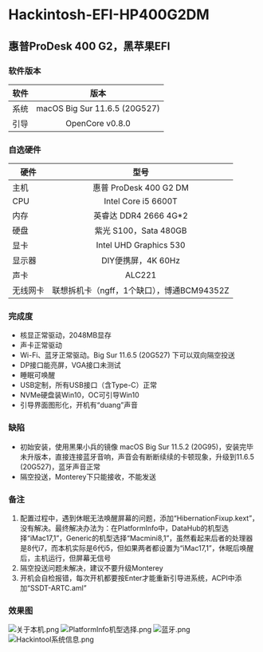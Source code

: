 # Hackintosh-EFI-HP400G2DM
## 惠普ProDesk 400 G2，黑苹果EFI

### 软件版本
| 软件 | 版本 |
| --- | :--: |
| 系统 | macOS Big Sur 11.6.5 (20G527) |
| 引导 | OpenCore v0.8.0 |

### 自选硬件
|   硬件    |   型号  |
| -------- | :----: |
| 主机 | 惠普 ProDesk 400 G2 DM |
| CPU | Intel Core i5 6600T |
| 内存 | 英睿达 DDR4 2666 4G*2 |
| 硬盘 | 紫光 S100，Sata 480GB |
| 显卡 | Intel UHD Graphics 530 |
| 显示器 | DIY便携屏，4K 60Hz |
| 声卡 | ALC221 |
| 无线网卡 | 联想拆机卡（ngff，1个缺口），博通BCM94352Z |

### 完成度
+ 核显正常驱动，2048MB显存
+ 声卡正常驱动
+ Wi-Fi、蓝牙正常驱动。Big Sur 11.6.5 (20G527) 下可以双向隔空投送
+ DP接口能亮屏，VGA接口未测试
+ 睡眠可唤醒
+ USB定制，所有USB接口（含Type-C）正常
+ NVMe硬盘装Win10，OC可引导Win10
+ 引导界面图形化，开机有“duang”声音

### 缺陷
+ 初始安装，使用黑果小兵的镜像 macOS Big Sur 11.5.2 (20G95)，安装完毕未升版本，直接连接蓝牙音响，声音会有断断续续的卡顿现象，升级到11.6.5 (20G527)，蓝牙声音正常
+ 隔空投送，Monterey下只能接收，不能发送

### 备注
1. 配置过程中，遇到休眠无法唤醒屏幕的问题，添加“HibernationFixup.kext”，没有解决。最终解决办法为：在PlatformInfo中，DataHub的机型选择“iMac17,1”，Generic的机型选择“Macmini8,1”，虽然看起来后者的处理器是8代i7，而本机实际是6代i5，但如果两者都设置为“iMac17,1”，休眠后唤醒后，主机运行，但屏幕无信号
2. 隔空投送问题未解决，建议不要升级Monterey
3. 开机会自检报错，每次开机都要按Enter才能重新引导进系统，ACPI中添加“SSDT-ARTC.aml”

### 效果图
![关于本机.png](https://github.com/demon3434/Hackintosh-EFI-HP400G2DM/blob/main/OpenCore%20v0.8.0%20%26%20macOS%20Big%20Sur%2011.6.5%20(20G527)%20%26%20BCM94352Z/1.%E5%85%B3%E4%BA%8E%E6%9C%AC%E6%9C%BA.png "关于本机")
![PlatformInfo机型选择.png](https://github.com/demon3434/Hackintosh-EFI-HP400G2DM/blob/main/OpenCore%20v0.8.0%20%26%20macOS%20Big%20Sur%2011.6.5%20(20G527)%20%26%20BCM94352Z/2.PlatformInfo%E6%9C%BA%E5%9E%8B%E9%80%89%E6%8B%A9.png "PlatformInfo机型选择")
![蓝牙.png](https://github.com/demon3434/Hackintosh-EFI-HP400G2DM/blob/main/OpenCore%20v0.7.9%20%26%20%20macOS%20Big%20Sur%2011.6.5%20(20G527)%20%26%20BCM94352Z%20%E5%81%B6%E5%B0%94%E5%8D%A1%E9%A1%BF%EF%BC%8C%E5%BC%83%E7%94%A8/2.%E8%93%9D%E7%89%99.png "蓝牙")
![Hackintool系统信息.png](https://github.com/demon3434/Hackintosh-EFI-HP400G2DM/blob/main/OpenCore%20v0.8.0%20%26%20macOS%20Big%20Sur%2011.6.5%20(20G527)%20%26%20BCM94352Z/3.Hackintool%E7%B3%BB%E7%BB%9F%E4%BF%A1%E6%81%AF(%E6%B3%A8%E6%84%8F%E6%9C%BA%E5%9E%8B).png "Hackintool系统信息")
